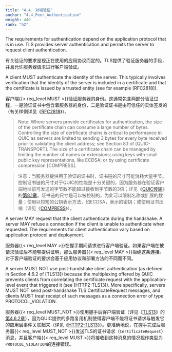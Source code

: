 ```yaml
---
title: "4.4. 对端验证"
anchor: "4.4_Peer_Authentication"
weight: 440
rank: "h2"
---
```


The requirements for authentication depend on the application protocol that is in use. TLS provides server authentication and permits the server to request client authentication.

有关验证的要求是视正在使用的应用协议而定的。TLS提供了验证服务器的手段，并且允许服务器请求进行客户端验证。

A client MUST authenticate the identity of the server. This typically involves verification that the identity of the server is included in a certificate and that the certificate is issued by a trusted entity (see for example [RFC2818]).

客户端{{< req_level MUST >}}验证服务器的身份。这通常包含两部分验证过程，一是验证证书中包含着服务器的身份，二是验证证书是由可信任的实体签发的（有关样例详见《[RFC2818]()》）。

> Note: Where servers provide certificates for authentication, the size of the certificate chain can consume a large number of bytes. Controlling the size of certificate chains is critical to performance in QUIC as servers are limited to sending 3 bytes for every byte received prior to validating the client address; see Section 8.1 of [QUIC-TRANSPORT]. The size of a certificate chain can be managed by limiting the number of names or extensions; using keys with small public key representations, like ECDSA; or by using certificate compression [COMPRESS].

> 注意：当服务器提供用于验证的证书时，证书链的尺寸可能消耗大量字节。控制证书链的尺寸对于QUIC的性能是十分关键的，因为服务器在验证客户端地址前可发送的字节数不能超过接收到字节数的3倍；详见《[QUIC传输]()》的[第8.1章]()。证书链的尺寸是可以被控制的，为此可以限制名称或扩展的数量；使用以较短的公钥表示方法，如ECDSA，表示的密钥；或使用证书压缩（详见《[COMPRESS]()》）。

A server MAY request that the client authenticate during the handshake. A server MAY refuse a connection if the client is unable to authenticate when requested. The requirements for client authentication vary based on application protocol and deployment.

服务器{{< req_level MAY >}}在握手期间请求进行客户端验证。如果客户端在被请求验证后不能够提供证明，那么服务器{{< req_level MAY >}}拒绝这条连接。对于客户端验证的要求会基于应用协议和部署方法的不同而不同。

A server MUST NOT use post-handshake client authentication (as defined in Section 4.6.2 of [TLS13]) because the multiplexing offered by QUIC prevents clients from correlating the certificate request with the application-level event that triggered it (see [HTTP2-TLS13]). More specifically, servers MUST NOT send post-handshake TLS CertificateRequest messages, and clients MUST treat receipt of such messages as a connection error of type PROTOCOL_VIOLATION.

服务器{{< req_level MUST_NOT >}}使用握手后客户端验证（详见《[TLS13]()》的[第4.6.2章]()），因为QUIC提供的多路复用机制使得客户端不能将证书请求与触发它的应用层事件关联起来（详见《[HTTP2-TLS13]()》）。更准确地说，在握手完成后服务器{{< req_level MUST_NOT >}}发送TLS的证书请求（`CertificateRequest`）消息，并且客户端{{< req_level MUST >}}将接收到这种消息的情况视作类型为`PROTOCOL_VIOLATION`的连接错误。
